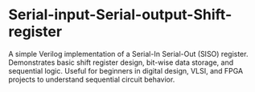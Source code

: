# Serial-input-Serial-output-Shift-register
A simple Verilog implementation of a Serial-In Serial-Out (SISO) register. Demonstrates basic shift register design, bit-wise data storage, and sequential logic. Useful for beginners in digital design, VLSI, and FPGA projects to understand sequential circuit behavior.
